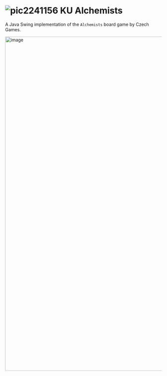 # ![pic2241156](https://github.com/user-attachments/assets/06b63c4f-cbe7-458a-9ab8-ca3b3d3c1b66)  KU Alchemists

A Java Swing implementation of the `Alchemists` board game by Czech Games.




<img width="1953" height="1078" alt="image" src="https://github.com/user-attachments/assets/7458e6e8-2e60-4162-87ba-68b2850ff608" />
